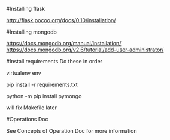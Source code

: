 #Installing flask

http://flask.pocoo.org/docs/0.10/installation/

#Installing mongodb

https://docs.mongodb.org/manual/installation/
https://docs.mongodb.org/v2.6/tutorial/add-user-administrator/

#Install requirements
Do these in order

virtualenv env

pip install -r requirements.txt

python -m pip install pymongo

will fix Makefile later

#Operations Doc

See Concepts of Operation Doc for more information


